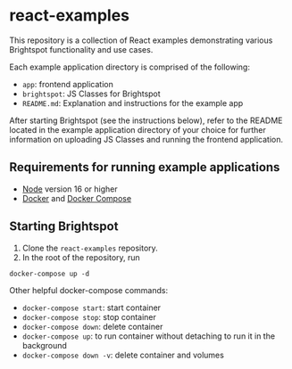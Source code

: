 # react-examples

This repository is a collection of React examples demonstrating various Brightspot functionality and use cases.

Each example application directory is comprised of the following:

- `app`: frontend application
- `brightspot`: JS Classes for Brightspot
- `README.md`: Explanation and instructions for the example app

After starting Brightspot (see the instructions below), refer to the README located in the example application directory of your choice for further information on uploading JS Classes and running the frontend application.

## Requirements for running example applications

- [Node](https://nodejs.org/en/) version 16 or higher
- [Docker](https://docs.docker.com/) and [Docker Compose](https://docs.docker.com/compose/install/)

## Starting Brightspot

1. Clone the `react-examples` repository.
2. In the root of the repository, run

```
docker-compose up -d
```

Other helpful docker-compose commands:

- `docker-compose start`: start container
- `docker-compose stop`: stop container
- `docker-compose down`: delete container
- `docker-compose up`: to run container without detaching to run it in the background
- `docker-compose down -v`: delete container and volumes
